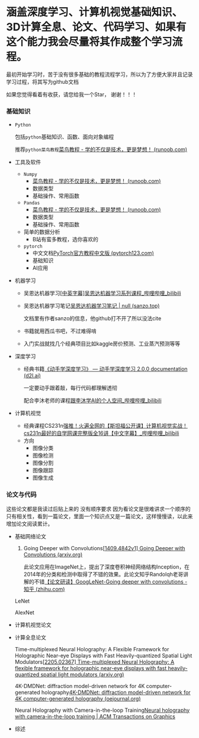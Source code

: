 # 涵盖深度学习、计算机视觉基础知识、3D计算全息、论文、代码学习、如果有这个能力我会尽量将其作成整个学习流程。
最初开始学习时，苦于没有很多基础的教程流程学习，所以为了方便大家并且记录学习过程，将其写为github文档

如果您觉得看着有收获，请您给我一个Star， 谢谢！！！

### 基础知识

- `Python`

  包括`python`基础知识、函数、面向对象编程

  推荐`python菜鸟教程`[菜鸟教程 - 学的不仅是技术，更是梦想！ (runoob.com)](https://www.runoob.com/)

- 工具及软件

  - `Numpy`
    - [菜鸟教程 - 学的不仅是技术，更是梦想！ (runoob.com)](https://www.runoob.com/)
    - 数据类型
    - 基础操作、常用函数
  - `Pandas`
    - [菜鸟教程 - 学的不仅是技术，更是梦想！ (runoob.com)](https://www.runoob.com/)
    - 数据类型
    - 基础操作、常用函数
  - 简单的数据分析
    - B站有蛮多教程，选你喜欢的
  - `pytorch`
    - 中文文档[PyTorch官方教程中文版 (pytorch123.com)](https://pytorch123.com/)
    - 基础知识
    - AI应用

- 机器学习

  - 吴恩达机器学习[[中英字幕\]吴恩达机器学习系列课程_哔哩哔哩_bilibili](https://www.bilibili.com/video/BV164411b7dx/?spm_id_from=333.337.search-card.all.click)

  - 吴恩达机器学习笔记[吴恩达机器学习笔记 | null (sanzo.top)](https://sanzo.top/Default/ml-AndrewNg/)

    文档里有作者sanzo的信息，他github打不开了所以没法cite

  - 书籍就用西瓜书吧，不过难得啃

  - 入门实战就找几个经典项目比如kaggle房价预测、工业蒸汽预测等等

- 深度学习

  - 经典书籍[《动手学深度学习》 — 动手学深度学习 2.0.0 documentation (d2l.ai)](http://zh-v2.d2l.ai/index.html)

    一定要动手跟着敲，每行代码都理解透彻

    配合李沐老师的课程[跟李沐学AI的个人空间_哔哩哔哩_bilibili](https://space.bilibili.com/1567748478/channel/seriesdetail?sid=358497)

- 计算机视觉

  - 经典课程CS231n[强推！火遍全网的【斯坦福公开课】计算机视觉实战！cs231n最好的自学网课完整版全16讲【中文字幕】_哔哩哔哩_bilibili](https://www.bilibili.com/video/BV1i14y1w7GJ/?spm_id_from=333.337.search-card.all.click&vd_source=208645f0286620467bdaf247e63c7958)
  - 方向
    - 图像分类
    - 图像检测
    - 图像分割
    - 图像跟踪
    - 图像生成

### 论文与代码

这些论文都是我读过后贴上来的 没有顺序要求 因为看论文是很难讲求一个顺序的 只有相关性，看到一篇论文，里面一个知识点又是一篇论文，这样慢慢读，以此来增加论文阅读累计。

- 基础网络论文

  1. Going Deeper with Convolutions[[1409.4842v1\] Going Deeper with Convolutions (arxiv.org)](https://arxiv.org/abs/1409.4842v1)

     此论文应用在ImageNet上，提出了深度卷积神经网络结构Inception，在2014年的分类和检测中取得了不错的效果。此论文知乎Randolqh老哥讲解的不错[【论文研读】GoogLeNet-Going deeper with convolutions - 知乎 (zhihu.com)](https://zhuanlan.zhihu.com/p/482776152)

  LeNet

  AlexNet

- 计算机视觉论文

  

- 计算全息论文

  Time-multiplexed Neural Holography: A Flexible Framework for Holographic Near-eye Displays with Fast Heavily-quantized Spatial Light Modulators[[2205.02367\] Time-multiplexed Neural Holography: A flexible framework for holographic near-eye displays with fast heavily-quantized spatial light modulators (arxiv.org)](https://arxiv.org/abs/2205.02367)

  4K-DMDNet: diffraction model-driven network for 4K computer-generated holography[4K-DMDNet: diffraction model-driven network for 4K computer-generated holography (oejournal.org)](https://www.oejournal.org/article/doi/10.29026/oea.2023.220135?viewType=HTML)

  Neural Holography with Camera-in-the-loop Training[Neural holography with camera-in-the-loop training | ACM Transactions on Graphics](https://dl.acm.org/doi/10.1145/3414685.3417802)

- 综述

